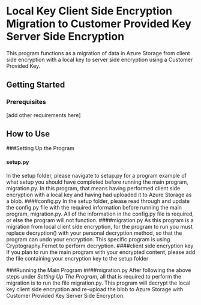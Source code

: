 # Local Key Client Side Encryption Migration to Customer Provided Key Server Side Encryption

This program functions as a migration of data in Azure Storage from client side encryption with a local key to server side encryption using a Customer Provided Key.

## Getting Started
### Prerequisites
[add other requirements here]

## How to Use
###Setting Up the Program
#### setup.py
In the setup folder, please navigate to setup.py for a program example of what setup you should have completed before running the main program, migration.py. In this program, that means having performed client side encryption with a local key and having had uploaded it to Azure Storage as a blob.
####config.py
In the setup folder, please read through and update the config.py file with the required information before running the main program, migration.py. All of the information in the config.py file is required, or else the program will not function.
####migration.py
As this program is a migration from local client side encryption, for the program to run you must replace decryption() with your personal decryption method, so that the program can undo your encryption. This specific program is using Cryptography.Fernet to perform decryption.
####client side encryption key
If you plan to run the main program with your encrypted content, please add the file containing your encryption key to the setup folder

###Running the Main Program
####migration.py
After following the above steps under _Setting Up The Program_, all that is required to perform the migration is to run the file migration.py. This program will decrypt the local key client side encryption and re-upload the blob to Azure Storage with Customer Provided Key Server Side Encryption.